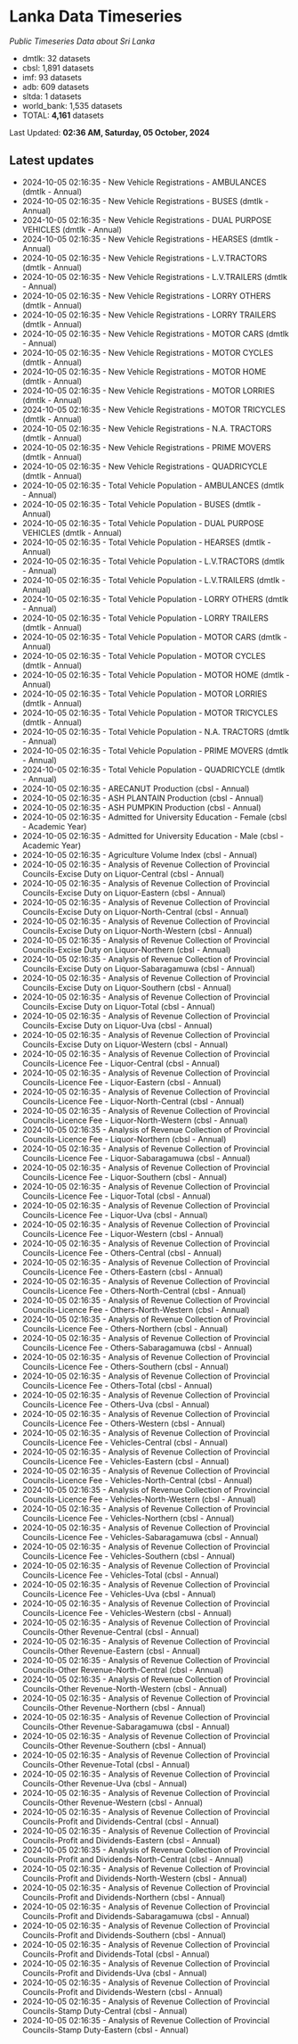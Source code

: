 # Lanka Data Timeseries
*Public Timeseries Data about Sri Lanka*

* dmtlk: 32 datasets
* cbsl: 1,891 datasets
* imf: 93 datasets
* adb: 609 datasets
* sltda: 1 datasets
* world_bank: 1,535 datasets
* TOTAL: **4,161** datasets

Last Updated: **02:36 AM, Saturday, 05 October, 2024**

## Latest updates

* 2024-10-05 02:16:35 - New Vehicle Registrations - AMBULANCES (dmtlk - Annual)
* 2024-10-05 02:16:35 - New Vehicle Registrations - BUSES (dmtlk - Annual)
* 2024-10-05 02:16:35 - New Vehicle Registrations - DUAL PURPOSE VEHICLES (dmtlk - Annual)
* 2024-10-05 02:16:35 - New Vehicle Registrations - HEARSES (dmtlk - Annual)
* 2024-10-05 02:16:35 - New Vehicle Registrations - L.V.TRACTORS (dmtlk - Annual)
* 2024-10-05 02:16:35 - New Vehicle Registrations - L.V.TRAILERS (dmtlk - Annual)
* 2024-10-05 02:16:35 - New Vehicle Registrations - LORRY OTHERS (dmtlk - Annual)
* 2024-10-05 02:16:35 - New Vehicle Registrations - LORRY TRAILERS (dmtlk - Annual)
* 2024-10-05 02:16:35 - New Vehicle Registrations - MOTOR CARS (dmtlk - Annual)
* 2024-10-05 02:16:35 - New Vehicle Registrations - MOTOR CYCLES (dmtlk - Annual)
* 2024-10-05 02:16:35 - New Vehicle Registrations - MOTOR HOME (dmtlk - Annual)
* 2024-10-05 02:16:35 - New Vehicle Registrations - MOTOR LORRIES (dmtlk - Annual)
* 2024-10-05 02:16:35 - New Vehicle Registrations - MOTOR TRICYCLES (dmtlk - Annual)
* 2024-10-05 02:16:35 - New Vehicle Registrations - N.A. TRACTORS (dmtlk - Annual)
* 2024-10-05 02:16:35 - New Vehicle Registrations - PRIME MOVERS (dmtlk - Annual)
* 2024-10-05 02:16:35 - New Vehicle Registrations - QUADRICYCLE (dmtlk - Annual)
* 2024-10-05 02:16:35 - Total Vehicle Population - AMBULANCES (dmtlk - Annual)
* 2024-10-05 02:16:35 - Total Vehicle Population - BUSES (dmtlk - Annual)
* 2024-10-05 02:16:35 - Total Vehicle Population - DUAL PURPOSE VEHICLES (dmtlk - Annual)
* 2024-10-05 02:16:35 - Total Vehicle Population - HEARSES (dmtlk - Annual)
* 2024-10-05 02:16:35 - Total Vehicle Population - L.V.TRACTORS (dmtlk - Annual)
* 2024-10-05 02:16:35 - Total Vehicle Population - L.V.TRAILERS (dmtlk - Annual)
* 2024-10-05 02:16:35 - Total Vehicle Population - LORRY OTHERS (dmtlk - Annual)
* 2024-10-05 02:16:35 - Total Vehicle Population - LORRY TRAILERS (dmtlk - Annual)
* 2024-10-05 02:16:35 - Total Vehicle Population - MOTOR CARS (dmtlk - Annual)
* 2024-10-05 02:16:35 - Total Vehicle Population - MOTOR CYCLES (dmtlk - Annual)
* 2024-10-05 02:16:35 - Total Vehicle Population - MOTOR HOME (dmtlk - Annual)
* 2024-10-05 02:16:35 - Total Vehicle Population - MOTOR LORRIES (dmtlk - Annual)
* 2024-10-05 02:16:35 - Total Vehicle Population - MOTOR TRICYCLES (dmtlk - Annual)
* 2024-10-05 02:16:35 - Total Vehicle Population - N.A. TRACTORS (dmtlk - Annual)
* 2024-10-05 02:16:35 - Total Vehicle Population - PRIME MOVERS (dmtlk - Annual)
* 2024-10-05 02:16:35 - Total Vehicle Population - QUADRICYCLE (dmtlk - Annual)
* 2024-10-05 02:16:35 - ARECANUT Production (cbsl - Annual)
* 2024-10-05 02:16:35 - ASH PLANTAIN Production (cbsl - Annual)
* 2024-10-05 02:16:35 - ASH PUMPKIN Production (cbsl - Annual)
* 2024-10-05 02:16:35 - Admitted for University Education - Female (cbsl - Academic Year)
* 2024-10-05 02:16:35 - Admitted for University Education - Male (cbsl - Academic Year)
* 2024-10-05 02:16:35 - Agriculture Volume Index (cbsl - Annual)
* 2024-10-05 02:16:35 - Analysis of Revenue Collection of Provincial Councils-Excise Duty on Liquor-Central (cbsl - Annual)
* 2024-10-05 02:16:35 - Analysis of Revenue Collection of Provincial Councils-Excise Duty on Liquor-Eastern (cbsl - Annual)
* 2024-10-05 02:16:35 - Analysis of Revenue Collection of Provincial Councils-Excise Duty on Liquor-North-Central (cbsl - Annual)
* 2024-10-05 02:16:35 - Analysis of Revenue Collection of Provincial Councils-Excise Duty on Liquor-North-Western (cbsl - Annual)
* 2024-10-05 02:16:35 - Analysis of Revenue Collection of Provincial Councils-Excise Duty on Liquor-Northern (cbsl - Annual)
* 2024-10-05 02:16:35 - Analysis of Revenue Collection of Provincial Councils-Excise Duty on Liquor-Sabaragamuwa (cbsl - Annual)
* 2024-10-05 02:16:35 - Analysis of Revenue Collection of Provincial Councils-Excise Duty on Liquor-Southern (cbsl - Annual)
* 2024-10-05 02:16:35 - Analysis of Revenue Collection of Provincial Councils-Excise Duty on Liquor-Total (cbsl - Annual)
* 2024-10-05 02:16:35 - Analysis of Revenue Collection of Provincial Councils-Excise Duty on Liquor-Uva (cbsl - Annual)
* 2024-10-05 02:16:35 - Analysis of Revenue Collection of Provincial Councils-Excise Duty on Liquor-Western (cbsl - Annual)
* 2024-10-05 02:16:35 - Analysis of Revenue Collection of Provincial Councils-Licence Fee - Liquor-Central (cbsl - Annual)
* 2024-10-05 02:16:35 - Analysis of Revenue Collection of Provincial Councils-Licence Fee - Liquor-Eastern (cbsl - Annual)
* 2024-10-05 02:16:35 - Analysis of Revenue Collection of Provincial Councils-Licence Fee - Liquor-North-Central (cbsl - Annual)
* 2024-10-05 02:16:35 - Analysis of Revenue Collection of Provincial Councils-Licence Fee - Liquor-North-Western (cbsl - Annual)
* 2024-10-05 02:16:35 - Analysis of Revenue Collection of Provincial Councils-Licence Fee - Liquor-Northern (cbsl - Annual)
* 2024-10-05 02:16:35 - Analysis of Revenue Collection of Provincial Councils-Licence Fee - Liquor-Sabaragamuwa (cbsl - Annual)
* 2024-10-05 02:16:35 - Analysis of Revenue Collection of Provincial Councils-Licence Fee - Liquor-Southern (cbsl - Annual)
* 2024-10-05 02:16:35 - Analysis of Revenue Collection of Provincial Councils-Licence Fee - Liquor-Total (cbsl - Annual)
* 2024-10-05 02:16:35 - Analysis of Revenue Collection of Provincial Councils-Licence Fee - Liquor-Uva (cbsl - Annual)
* 2024-10-05 02:16:35 - Analysis of Revenue Collection of Provincial Councils-Licence Fee - Liquor-Western (cbsl - Annual)
* 2024-10-05 02:16:35 - Analysis of Revenue Collection of Provincial Councils-Licence Fee - Others-Central (cbsl - Annual)
* 2024-10-05 02:16:35 - Analysis of Revenue Collection of Provincial Councils-Licence Fee - Others-Eastern (cbsl - Annual)
* 2024-10-05 02:16:35 - Analysis of Revenue Collection of Provincial Councils-Licence Fee - Others-North-Central (cbsl - Annual)
* 2024-10-05 02:16:35 - Analysis of Revenue Collection of Provincial Councils-Licence Fee - Others-North-Western (cbsl - Annual)
* 2024-10-05 02:16:35 - Analysis of Revenue Collection of Provincial Councils-Licence Fee - Others-Northern (cbsl - Annual)
* 2024-10-05 02:16:35 - Analysis of Revenue Collection of Provincial Councils-Licence Fee - Others-Sabaragamuwa (cbsl - Annual)
* 2024-10-05 02:16:35 - Analysis of Revenue Collection of Provincial Councils-Licence Fee - Others-Southern (cbsl - Annual)
* 2024-10-05 02:16:35 - Analysis of Revenue Collection of Provincial Councils-Licence Fee - Others-Total (cbsl - Annual)
* 2024-10-05 02:16:35 - Analysis of Revenue Collection of Provincial Councils-Licence Fee - Others-Uva (cbsl - Annual)
* 2024-10-05 02:16:35 - Analysis of Revenue Collection of Provincial Councils-Licence Fee - Others-Western (cbsl - Annual)
* 2024-10-05 02:16:35 - Analysis of Revenue Collection of Provincial Councils-Licence Fee - Vehicles-Central (cbsl - Annual)
* 2024-10-05 02:16:35 - Analysis of Revenue Collection of Provincial Councils-Licence Fee - Vehicles-Eastern (cbsl - Annual)
* 2024-10-05 02:16:35 - Analysis of Revenue Collection of Provincial Councils-Licence Fee - Vehicles-North-Central (cbsl - Annual)
* 2024-10-05 02:16:35 - Analysis of Revenue Collection of Provincial Councils-Licence Fee - Vehicles-North-Western (cbsl - Annual)
* 2024-10-05 02:16:35 - Analysis of Revenue Collection of Provincial Councils-Licence Fee - Vehicles-Northern (cbsl - Annual)
* 2024-10-05 02:16:35 - Analysis of Revenue Collection of Provincial Councils-Licence Fee - Vehicles-Sabaragamuwa (cbsl - Annual)
* 2024-10-05 02:16:35 - Analysis of Revenue Collection of Provincial Councils-Licence Fee - Vehicles-Southern (cbsl - Annual)
* 2024-10-05 02:16:35 - Analysis of Revenue Collection of Provincial Councils-Licence Fee - Vehicles-Total (cbsl - Annual)
* 2024-10-05 02:16:35 - Analysis of Revenue Collection of Provincial Councils-Licence Fee - Vehicles-Uva (cbsl - Annual)
* 2024-10-05 02:16:35 - Analysis of Revenue Collection of Provincial Councils-Licence Fee - Vehicles-Western (cbsl - Annual)
* 2024-10-05 02:16:35 - Analysis of Revenue Collection of Provincial Councils-Other Revenue-Central (cbsl - Annual)
* 2024-10-05 02:16:35 - Analysis of Revenue Collection of Provincial Councils-Other Revenue-Eastern (cbsl - Annual)
* 2024-10-05 02:16:35 - Analysis of Revenue Collection of Provincial Councils-Other Revenue-North-Central (cbsl - Annual)
* 2024-10-05 02:16:35 - Analysis of Revenue Collection of Provincial Councils-Other Revenue-North-Western (cbsl - Annual)
* 2024-10-05 02:16:35 - Analysis of Revenue Collection of Provincial Councils-Other Revenue-Northern (cbsl - Annual)
* 2024-10-05 02:16:35 - Analysis of Revenue Collection of Provincial Councils-Other Revenue-Sabaragamuwa (cbsl - Annual)
* 2024-10-05 02:16:35 - Analysis of Revenue Collection of Provincial Councils-Other Revenue-Southern (cbsl - Annual)
* 2024-10-05 02:16:35 - Analysis of Revenue Collection of Provincial Councils-Other Revenue-Total (cbsl - Annual)
* 2024-10-05 02:16:35 - Analysis of Revenue Collection of Provincial Councils-Other Revenue-Uva (cbsl - Annual)
* 2024-10-05 02:16:35 - Analysis of Revenue Collection of Provincial Councils-Other Revenue-Western (cbsl - Annual)
* 2024-10-05 02:16:35 - Analysis of Revenue Collection of Provincial Councils-Profit and Dividends-Central (cbsl - Annual)
* 2024-10-05 02:16:35 - Analysis of Revenue Collection of Provincial Councils-Profit and Dividends-Eastern (cbsl - Annual)
* 2024-10-05 02:16:35 - Analysis of Revenue Collection of Provincial Councils-Profit and Dividends-North-Central (cbsl - Annual)
* 2024-10-05 02:16:35 - Analysis of Revenue Collection of Provincial Councils-Profit and Dividends-North-Western (cbsl - Annual)
* 2024-10-05 02:16:35 - Analysis of Revenue Collection of Provincial Councils-Profit and Dividends-Northern (cbsl - Annual)
* 2024-10-05 02:16:35 - Analysis of Revenue Collection of Provincial Councils-Profit and Dividends-Sabaragamuwa (cbsl - Annual)
* 2024-10-05 02:16:35 - Analysis of Revenue Collection of Provincial Councils-Profit and Dividends-Southern (cbsl - Annual)
* 2024-10-05 02:16:35 - Analysis of Revenue Collection of Provincial Councils-Profit and Dividends-Total (cbsl - Annual)
* 2024-10-05 02:16:35 - Analysis of Revenue Collection of Provincial Councils-Profit and Dividends-Uva (cbsl - Annual)
* 2024-10-05 02:16:35 - Analysis of Revenue Collection of Provincial Councils-Profit and Dividends-Western (cbsl - Annual)
* 2024-10-05 02:16:35 - Analysis of Revenue Collection of Provincial Councils-Stamp Duty-Central (cbsl - Annual)
* 2024-10-05 02:16:35 - Analysis of Revenue Collection of Provincial Councils-Stamp Duty-Eastern (cbsl - Annual)
